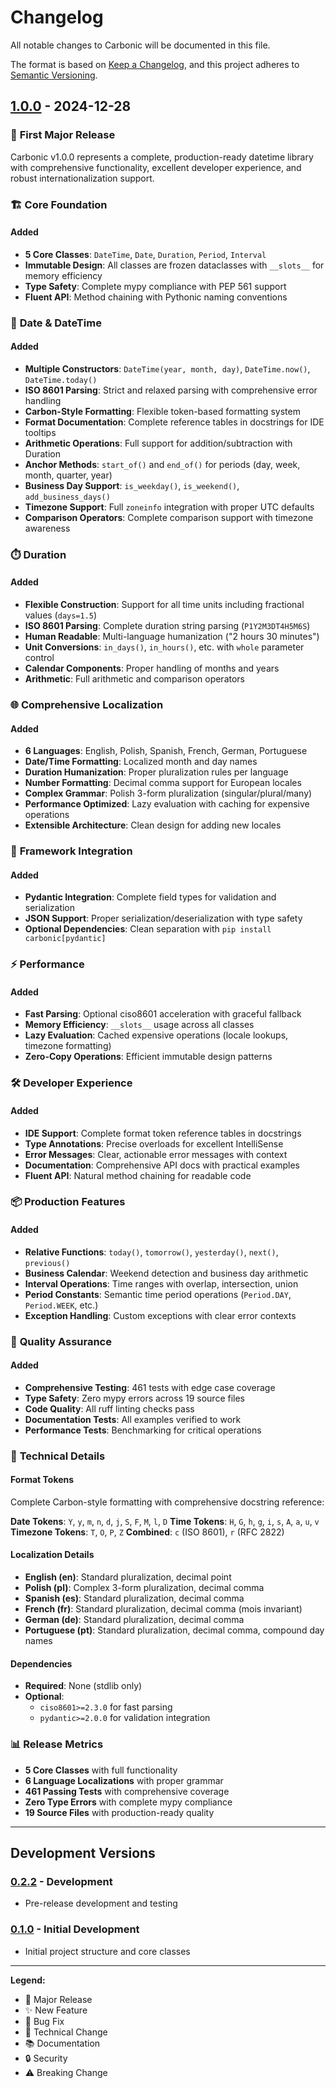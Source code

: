 # Changelog

All notable changes to Carbonic will be documented in this file.

The format is based on [Keep a Changelog](https://keepachangelog.com/en/1.0.0/),
and this project adheres to [Semantic Versioning](https://semver.org/spec/v2.0.0.html).

## [1.0.0] - 2024-12-28

### 🎉 **First Major Release**

Carbonic v1.0.0 represents a complete, production-ready datetime library with comprehensive functionality, excellent developer experience, and robust internationalization support.

### 🏗️ **Core Foundation**

#### Added
- **5 Core Classes**: `DateTime`, `Date`, `Duration`, `Period`, `Interval`
- **Immutable Design**: All classes are frozen dataclasses with `__slots__` for memory efficiency
- **Type Safety**: Complete mypy compliance with PEP 561 support
- **Fluent API**: Method chaining with Pythonic naming conventions

### 📅 **Date & DateTime**

#### Added
- **Multiple Constructors**: `DateTime(year, month, day)`, `DateTime.now()`, `DateTime.today()`
- **ISO 8601 Parsing**: Strict and relaxed parsing with comprehensive error handling
- **Carbon-Style Formatting**: Flexible token-based formatting system
- **Format Documentation**: Complete reference tables in docstrings for IDE tooltips
- **Arithmetic Operations**: Full support for addition/subtraction with Duration
- **Anchor Methods**: `start_of()` and `end_of()` for periods (day, week, month, quarter, year)
- **Business Day Support**: `is_weekday()`, `is_weekend()`, `add_business_days()`
- **Timezone Support**: Full `zoneinfo` integration with proper UTC defaults
- **Comparison Operators**: Complete comparison support with timezone awareness

### ⏱️ **Duration**

#### Added
- **Flexible Construction**: Support for all time units including fractional values (`days=1.5`)
- **ISO 8601 Parsing**: Complete duration string parsing (`P1Y2M3DT4H5M6S`)
- **Human Readable**: Multi-language humanization ("2 hours 30 minutes")
- **Unit Conversions**: `in_days()`, `in_hours()`, etc. with `whole` parameter control
- **Calendar Components**: Proper handling of months and years
- **Arithmetic**: Full arithmetic and comparison operators

### 🌐 **Comprehensive Localization**

#### Added
- **6 Languages**: English, Polish, Spanish, French, German, Portuguese
- **Date/Time Formatting**: Localized month and day names
- **Duration Humanization**: Proper pluralization rules per language
- **Number Formatting**: Decimal comma support for European locales
- **Complex Grammar**: Polish 3-form pluralization (singular/plural/many)
- **Performance Optimized**: Lazy evaluation with caching for expensive operations
- **Extensible Architecture**: Clean design for adding new locales

### 🔗 **Framework Integration**

#### Added
- **Pydantic Integration**: Complete field types for validation and serialization
- **JSON Support**: Proper serialization/deserialization with type safety
- **Optional Dependencies**: Clean separation with `pip install carbonic[pydantic]`

### ⚡ **Performance**

#### Added
- **Fast Parsing**: Optional ciso8601 acceleration with graceful fallback
- **Memory Efficiency**: `__slots__` usage across all classes
- **Lazy Evaluation**: Cached expensive operations (locale lookups, timezone formatting)
- **Zero-Copy Operations**: Efficient immutable design patterns

### 🛠️ **Developer Experience**

#### Added
- **IDE Support**: Complete format token reference tables in docstrings
- **Type Annotations**: Precise overloads for excellent IntelliSense
- **Error Messages**: Clear, actionable error messages with context
- **Documentation**: Comprehensive API docs with practical examples
- **Fluent API**: Natural method chaining for readable code

### 📦 **Production Features**

#### Added
- **Relative Functions**: `today()`, `tomorrow()`, `yesterday()`, `next()`, `previous()`
- **Business Calendar**: Weekend detection and business day arithmetic
- **Interval Operations**: Time ranges with overlap, intersection, union
- **Period Constants**: Semantic time period operations (`Period.DAY`, `Period.WEEK`, etc.)
- **Exception Handling**: Custom exceptions with clear error contexts

### 🧪 **Quality Assurance**

#### Added
- **Comprehensive Testing**: 461 tests with edge case coverage
- **Type Safety**: Zero mypy errors across 19 source files
- **Code Quality**: All ruff linting checks pass
- **Documentation Tests**: All examples verified to work
- **Performance Tests**: Benchmarking for critical operations

### 🔧 **Technical Details**

#### Format Tokens
Complete Carbon-style formatting with comprehensive docstring reference:

**Date Tokens**: `Y`, `y`, `m`, `n`, `d`, `j`, `S`, `F`, `M`, `l`, `D`
**Time Tokens**: `H`, `G`, `h`, `g`, `i`, `s`, `A`, `a`, `u`, `v`
**Timezone Tokens**: `T`, `O`, `P`, `Z`
**Combined**: `c` (ISO 8601), `r` (RFC 2822)

#### Localization Details
- **English (en)**: Standard pluralization, decimal point
- **Polish (pl)**: Complex 3-form pluralization, decimal comma
- **Spanish (es)**: Standard pluralization, decimal comma
- **French (fr)**: Standard pluralization, decimal comma (mois invariant)
- **German (de)**: Standard pluralization, decimal comma
- **Portuguese (pt)**: Standard pluralization, decimal comma, compound day names

#### Dependencies
- **Required**: None (stdlib only)
- **Optional**:
  - `ciso8601>=2.3.0` for fast parsing
  - `pydantic>=2.0.0` for validation integration

### 📊 **Release Metrics**

- **5 Core Classes** with full functionality
- **6 Language Localizations** with proper grammar
- **461 Passing Tests** with comprehensive coverage
- **Zero Type Errors** with complete mypy compliance
- **19 Source Files** with production-ready quality

---

## Development Versions

### [0.2.2] - Development
- Pre-release development and testing

### [0.1.0] - Initial Development
- Initial project structure and core classes

---

**Legend:**
- 🎉 Major Release
- ✨ New Feature
- 🐛 Bug Fix
- 🔧 Technical Change
- 📚 Documentation
- 🔒 Security
- ⚠️ Breaking Change

[1.0.0]: https://github.com/marepilc/carbonic/releases/tag/v1.0.0
[0.2.2]: https://github.com/marepilc/carbonic/compare/v0.1.0...v0.2.2
[0.1.0]: https://github.com/marepilc/carbonic/releases/tag/v0.1.0